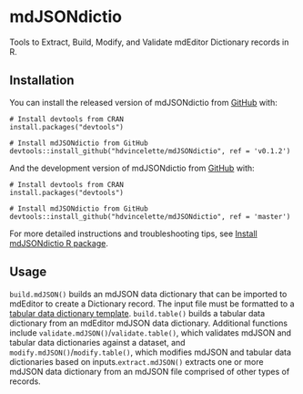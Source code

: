 
# mdJSONdictio
Tools to Extract, Build, Modify, and Validate mdEditor Dictionary records in R.

## Installation
You can install the released version of mdJSONdictio from [GitHub](https://github.com/) with:
```
# Install devtools from CRAN
install.packages("devtools")

# Install mdJSONdictio from GitHub
devtools::install_github("hdvincelette/mdJSONdictio", ref = 'v0.1.2')
```

And the development version of mdJSONdictio from [GitHub](https://github.com/) with:
```
# Install devtools from CRAN
install.packages("devtools")

# Install mdJSONdictio from GitHub
devtools::install_github("hdvincelette/mdJSONdictio", ref = 'master')
```

For more detailed instructions and troubleshooting tips, see [Install mdJSONdictio R package](https://hdvincelette.github.io/mdJSONdictio/articles/03_Setup_mdJSONdictio.html#install-mdjsondictio-r-package).

## Usage

```build.mdJSON()``` builds an mdJSON data dictionary that can be imported to mdEditor to create a Dictionary record. The input file must be formatted to a [tabular data dictionary template](https://github.com/hdvincelette/mdJSONdictio/blob/master/inst/templates/mdJSONdictio_Dictionary_Template_v2.xlsx?raw=true). ```build.table()``` builds a tabular data dictionary from an mdEditor mdJSON data dictionary. Additional functions include ```validate.mdJSON()```/```validate.table()```, which validates mdJSON and tabular data dictionaries against a dataset, and ```modify.mdJSON()```/```modify.table()```, which modifies mdJSON and tabular data dictionaries based on inputs.```extract.mdJSON()``` extracts one or more mdJSON data dictionary from an mdJSON file comprised of other types of records.

